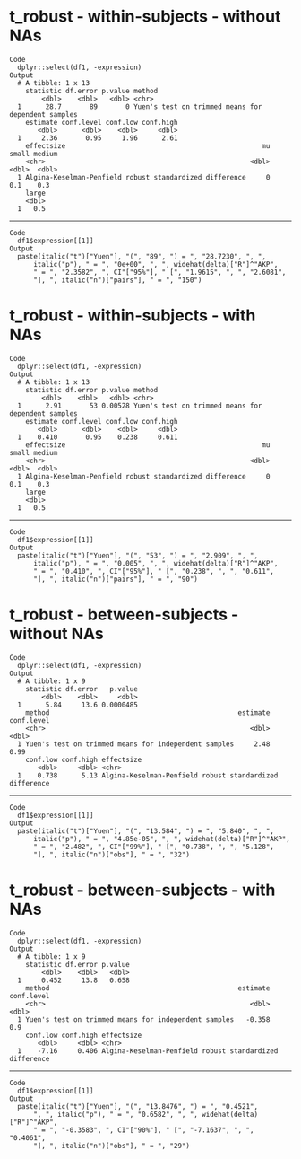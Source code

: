 # t_robust - within-subjects - without NAs

    Code
      dplyr::select(df1, -expression)
    Output
      # A tibble: 1 x 13
        statistic df.error p.value method                                            
            <dbl>    <dbl>   <dbl> <chr>                                             
      1      28.7       89       0 Yuen's test on trimmed means for dependent samples
        estimate conf.level conf.low conf.high
           <dbl>      <dbl>    <dbl>     <dbl>
      1     2.36       0.95     1.96      2.61
        effectsize                                                 mu small medium
        <chr>                                                   <dbl> <dbl>  <dbl>
      1 Algina-Keselman-Penfield robust standardized difference     0   0.1    0.3
        large
        <dbl>
      1   0.5

---

    Code
      df1$expression[[1]]
    Output
      paste(italic("t")["Yuen"], "(", "89", ") = ", "28.7230", ", ", 
          italic("p"), " = ", "0e+00", ", ", widehat(delta)["R"]^"AKP", 
          " = ", "2.3582", ", CI"["95%"], " [", "1.9615", ", ", "2.6081", 
          "], ", italic("n")["pairs"], " = ", "150")

# t_robust - within-subjects - with NAs

    Code
      dplyr::select(df1, -expression)
    Output
      # A tibble: 1 x 13
        statistic df.error p.value method                                            
            <dbl>    <dbl>   <dbl> <chr>                                             
      1      2.91       53 0.00528 Yuen's test on trimmed means for dependent samples
        estimate conf.level conf.low conf.high
           <dbl>      <dbl>    <dbl>     <dbl>
      1    0.410       0.95    0.238     0.611
        effectsize                                                 mu small medium
        <chr>                                                   <dbl> <dbl>  <dbl>
      1 Algina-Keselman-Penfield robust standardized difference     0   0.1    0.3
        large
        <dbl>
      1   0.5

---

    Code
      df1$expression[[1]]
    Output
      paste(italic("t")["Yuen"], "(", "53", ") = ", "2.909", ", ", 
          italic("p"), " = ", "0.005", ", ", widehat(delta)["R"]^"AKP", 
          " = ", "0.410", ", CI"["95%"], " [", "0.238", ", ", "0.611", 
          "], ", italic("n")["pairs"], " = ", "90")

# t_robust - between-subjects - without NAs

    Code
      dplyr::select(df1, -expression)
    Output
      # A tibble: 1 x 9
        statistic df.error   p.value
            <dbl>    <dbl>     <dbl>
      1      5.84     13.6 0.0000485
        method                                               estimate conf.level
        <chr>                                                   <dbl>      <dbl>
      1 Yuen's test on trimmed means for independent samples     2.48       0.99
        conf.low conf.high effectsize                                             
           <dbl>     <dbl> <chr>                                                  
      1    0.738      5.13 Algina-Keselman-Penfield robust standardized difference

---

    Code
      df1$expression[[1]]
    Output
      paste(italic("t")["Yuen"], "(", "13.584", ") = ", "5.840", ", ", 
          italic("p"), " = ", "4.85e-05", ", ", widehat(delta)["R"]^"AKP", 
          " = ", "2.482", ", CI"["99%"], " [", "0.738", ", ", "5.128", 
          "], ", italic("n")["obs"], " = ", "32")

# t_robust - between-subjects - with NAs

    Code
      dplyr::select(df1, -expression)
    Output
      # A tibble: 1 x 9
        statistic df.error p.value
            <dbl>    <dbl>   <dbl>
      1     0.452     13.8   0.658
        method                                               estimate conf.level
        <chr>                                                   <dbl>      <dbl>
      1 Yuen's test on trimmed means for independent samples   -0.358        0.9
        conf.low conf.high effectsize                                             
           <dbl>     <dbl> <chr>                                                  
      1    -7.16     0.406 Algina-Keselman-Penfield robust standardized difference

---

    Code
      df1$expression[[1]]
    Output
      paste(italic("t")["Yuen"], "(", "13.8476", ") = ", "0.4521", 
          ", ", italic("p"), " = ", "0.6582", ", ", widehat(delta)["R"]^"AKP", 
          " = ", "-0.3583", ", CI"["90%"], " [", "-7.1637", ", ", "0.4061", 
          "], ", italic("n")["obs"], " = ", "29")


